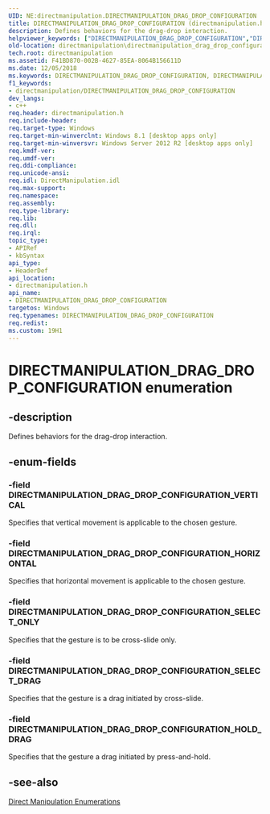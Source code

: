 ```yaml
---
UID: NE:directmanipulation.DIRECTMANIPULATION_DRAG_DROP_CONFIGURATION
title: DIRECTMANIPULATION_DRAG_DROP_CONFIGURATION (directmanipulation.h)
description: Defines behaviors for the drag-drop interaction.helpviewer_keywords: ["DIRECTMANIPULATION_DRAG_DROP_CONFIGURATION","DIRECTMANIPULATION_DRAG_DROP_CONFIGURATION enumeration [Direct Manipulation]","DIRECTMANIPULATION_DRAG_DROP_CONFIGURATION_HOLD_DRAG","DIRECTMANIPULATION_DRAG_DROP_CONFIGURATION_HORIZONTAL","DIRECTMANIPULATION_DRAG_DROP_CONFIGURATION_SELECT_DRAG","DIRECTMANIPULATION_DRAG_DROP_CONFIGURATION_SELECT_ONLY","DIRECTMANIPULATION_DRAG_DROP_CONFIGURATION_VERTICAL","directmanipulation.directmanipulation_drag_drop_configuration","directmanipulation/DIRECTMANIPULATION_DRAG_DROP_CONFIGURATION","directmanipulation/DIRECTMANIPULATION_DRAG_DROP_CONFIGURATION_HOLD_DRAG","directmanipulation/DIRECTMANIPULATION_DRAG_DROP_CONFIGURATION_HORIZONTAL","directmanipulation/DIRECTMANIPULATION_DRAG_DROP_CONFIGURATION_SELECT_DRAG","directmanipulation/DIRECTMANIPULATION_DRAG_DROP_CONFIGURATION_SELECT_ONLY","directmanipulation/DIRECTMANIPULATION_DRAG_DROP_CONFIGURATION_VERTICAL"]
old-location: directmanipulation\directmanipulation_drag_drop_configuration.htm
tech.root: directmanipulation
ms.assetid: F41BD870-002B-4627-85EA-8064B156611D
ms.date: 12/05/2018
ms.keywords: DIRECTMANIPULATION_DRAG_DROP_CONFIGURATION, DIRECTMANIPULATION_DRAG_DROP_CONFIGURATION enumeration [Direct Manipulation], DIRECTMANIPULATION_DRAG_DROP_CONFIGURATION_HOLD_DRAG, DIRECTMANIPULATION_DRAG_DROP_CONFIGURATION_HORIZONTAL, DIRECTMANIPULATION_DRAG_DROP_CONFIGURATION_SELECT_DRAG, DIRECTMANIPULATION_DRAG_DROP_CONFIGURATION_SELECT_ONLY, DIRECTMANIPULATION_DRAG_DROP_CONFIGURATION_VERTICAL, directmanipulation.directmanipulation_drag_drop_configuration, directmanipulation/DIRECTMANIPULATION_DRAG_DROP_CONFIGURATION, directmanipulation/DIRECTMANIPULATION_DRAG_DROP_CONFIGURATION_HOLD_DRAG, directmanipulation/DIRECTMANIPULATION_DRAG_DROP_CONFIGURATION_HORIZONTAL, directmanipulation/DIRECTMANIPULATION_DRAG_DROP_CONFIGURATION_SELECT_DRAG, directmanipulation/DIRECTMANIPULATION_DRAG_DROP_CONFIGURATION_SELECT_ONLY, directmanipulation/DIRECTMANIPULATION_DRAG_DROP_CONFIGURATION_VERTICAL
f1_keywords:
- directmanipulation/DIRECTMANIPULATION_DRAG_DROP_CONFIGURATION
dev_langs:
- c++
req.header: directmanipulation.h
req.include-header: 
req.target-type: Windows
req.target-min-winverclnt: Windows 8.1 [desktop apps only]
req.target-min-winversvr: Windows Server 2012 R2 [desktop apps only]
req.kmdf-ver: 
req.umdf-ver: 
req.ddi-compliance: 
req.unicode-ansi: 
req.idl: DirectManipulation.idl
req.max-support: 
req.namespace: 
req.assembly: 
req.type-library: 
req.lib: 
req.dll: 
req.irql: 
topic_type:
- APIRef
- kbSyntax
api_type:
- HeaderDef
api_location:
- directmanipulation.h
api_name:
- DIRECTMANIPULATION_DRAG_DROP_CONFIGURATION
targetos: Windows
req.typenames: DIRECTMANIPULATION_DRAG_DROP_CONFIGURATION
req.redist: 
ms.custom: 19H1
---
```


# DIRECTMANIPULATION_DRAG_DROP_CONFIGURATION enumeration


## -description


Defines behaviors for the drag-drop interaction.


## -enum-fields




### -field DIRECTMANIPULATION_DRAG_DROP_CONFIGURATION_VERTICAL

Specifies that vertical movement is applicable to the chosen gesture.


### -field DIRECTMANIPULATION_DRAG_DROP_CONFIGURATION_HORIZONTAL

Specifies that horizontal movement is applicable to the chosen gesture.


### -field DIRECTMANIPULATION_DRAG_DROP_CONFIGURATION_SELECT_ONLY

Specifies that the gesture is to be cross-slide only.


### -field DIRECTMANIPULATION_DRAG_DROP_CONFIGURATION_SELECT_DRAG

Specifies that the gesture is a drag initiated by cross-slide.


### -field DIRECTMANIPULATION_DRAG_DROP_CONFIGURATION_HOLD_DRAG

Specifies that the gesture a drag initiated by press-and-hold.


## -see-also




<a href="https://docs.microsoft.com/previous-versions/windows/desktop/directmanipulation/direct-manipulation-enumerations">Direct Manipulation Enumerations</a>
 

 

